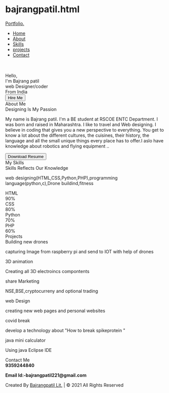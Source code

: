 # bajrangpatil.html
<!-- Designined by bajrang patil>
<html lang="en" dir="ltr">
  <head>
    <meta charset="UTF-8">
    <title> bajrangpatil Portfolio </title>
    <link rel="stylesheet"
    href="https://github.com/bajrangpatil/bajrangpatil.html/blob/master/%23%20style.css">
     <meta name="viewport" content="width=device-width, initial-scale=1.0">
   </head>
<body>
  <!-- Move to up button -->
  <div class="scroll-button">
    <a href="#home"><i class="fas fa-arrow-up"></i></a>
  </div>
  <!-- navgaition menu -->
  <nav>
    <div class="navbar">
      <div class="logo"><a href="#">Portfolio.</a></div>
      <ul class="menu">
          <li><a href="#home">Home</a></li>
          <li><a href="#about">About</a></li>
          <li><a href="#skills">Skills</a></li>
          <li><a href="#project">projects</a></li>
          <li><a href="#contact">Contact</a></li>
          <div class="cancel-btn">
            <i class="fas fa-times"></i>
          </div>
      </ul>
      <div class="media-icons">
        <a href="#"><i class="fab fa-facebook-f"></i></a>
        <a href="#"><i class="fab fa-twitter"></i></a>
        <a href="#"><i class="fab fa-instagram"></i></a>
      </div>
    </div>
    <div class="menu-btn">
      <i class="fas fa-bars"></i>
    </div>
  </nav>

<!-- Home Section Start -->
 <section class="home" id="home">
   <div class="home-content"><br><br>
    <div class="image">
    <div class="left">
    </div>
     <div class="text">
       <div class="text-one">Hello,</div>
       <div class="text-two">I'm Bajrang patil</div>
       <div class="text-three">web Designer/coder</div>
       <div class="text-four">From India</div>
     </div>
     <div class="button">
       <button>Hire Me</button>
     </div>
   </div>
 </section>

<!-- About Section Start -->
<section class="about" id="about">
  <div class="content">
    <div class="title"><span>About Me</span></div>
  <div class="about-details">
    <div class="left">
      <img src="C:\Users\DELL\OneDrive\Pictures\HTML\Images\about.jpg" alt="">
    </div>
    <div class="right">
      <div class="topic">Designing Is My Passion</div>
      <p>My name is Bajrang patil. I'm a BE student at RSCOE ENTC Department. I was born and raised in Maharashtra.
I like to travel and Web designing. I believe in coding that  gives you a new perspective to everything. You get to know a lot about the different cultures, the cuisines, their history, the language and all the small unique things every place has to offer.I aslo have knowledge about robotics and flying equipment ..</p>
      <div class="button">
        <button>Download Resume</button>
      </div>
    </div>
  </div>
  </div>
</section>

<!-- My Skill Section Start -->
<!-- Section Tag and Other Div will same where we need to put same CSS -->
<section class="skills" id="skills">
 <div class="content">
   <div class="title"><span>My Skills</span></div>
   <div class="skills-details">
     <div class="text">
       <div class="topic">Skills Reflects Our Knowledge</div>
       <p>web designing(HTML,CSS,Python,PHP),programming language(python,c),Drone buildind,fitness</p>
       </div>
     </div>
     <div class="boxes">
       <div class="box">
         <div class="topic">HTML</div>
         <div class="per">90%</div>
       </div>
       <div class="box">
         <div class="topic">CSS</div>
         <div class="per">80%</div>
       </div>
       <div class="box">
         <div class="topic">Python</div>
         <div class="per">70%</div>
       </div>
       <div class="box">
         <div class="topic">PHP</div>
         <div class="per">60%</div>
       </div>
     </div>
   </div>
 </div>
</section>

<!-- My Services Section Start -->
 <section class="Projects" id="Projects">
   <div class="content">
     <div class="title"><span>Projects</span></div>
     <div class="boxes">
       <div class="box">
         <div class="icon">
           <i class="fas fa-desktop"></i>
       </div>
       <div class="topic">Building new drones</div>
       <p>capturing Image from raspberry pi and send to IOT with help of drones </p>
     </div>
       <div class="box">
         <div class="icon">
           <i class="fas fa-paint-brush"></i>
       </div>
       <div class="topic">3D animation</div>
       <p>Creating all 3D electroincs compontents</p>
     </div>
       <div class="box">
         <div class="icon">
           <i class="fas fa-chart-line"></i>
       </div>
       <div class="topic">share Marketing</div>
       <p>NSE,BSE,cryptocurreny and optional trading</p>
     </div>
       <div class="box">
         <div class="icon">
           <i class="fab fa-android"></i>
       </div>
       <div class="topic">web Design</div>
       <p>creating new web pages and personal websites</p>
     </div>
       <div class="box">
         <div class="icon">
           <i class="fas fa-camera-retro"></i>
       </div>
       <div class="topic">covid break</div>
       <p>develop a technology about "How to break spikeprotein "</p>
     </div>
       <div class="box">
         <div class="icon">
           <i class="fas fa-tablet-alt"></i>
       </div>
       <div class="topic">java mini calculator</div>
       <p>Using java Eclipse IDE </p>
     </div>
   </div>
   </div>
 </section>

<!-- Contact Me section Start -->
<section class="contact" id="contact">
  <div class="content">
    <div class="title"><span>Contact Me</span></div>
    <div class="text">
      <div class="topic"><strong>9359244840</strong></div>
      <p><strong>Email Id:-bajrangpatil221@gmail.com</strong></p>
      </div>
    </div>
  </div>
</section>

<!-- Footer Section Start -->
<footer>
  <div class="text">
    <span>Created By <a href="#">Bajrangpatil Lit.</a> | &#169; 2021 All Rights Reserved</span>
  </div>
</footer>


